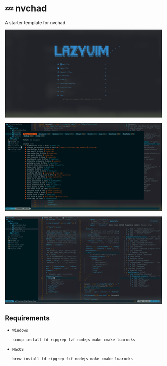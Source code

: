 # 💤 nvchad

A starter template for nvchad.

![HomePage](Screenshots/homepage.png)

![lazyvim](Screenshots/lazyvim.png)

![Page](Screenshots/page.png)

## Requirements



- `Windows`

  ```shell
  scoop install fd ripgrep fzf nodejs make cmake luarocks
  ```

  

- `MacOS`

  ```shell
  brew install fd ripgrep fzf nodejs make cmake luarocks
  ```
